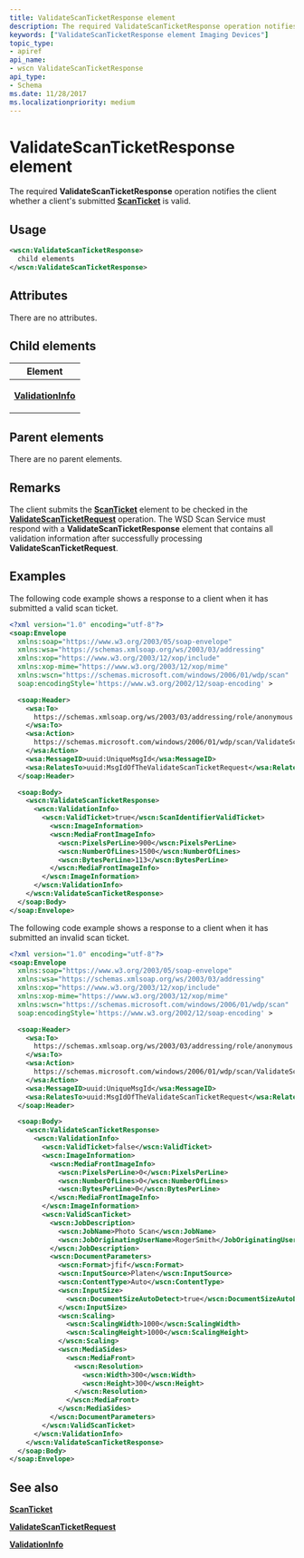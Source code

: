 ```yaml
---
title: ValidateScanTicketResponse element
description: The required ValidateScanTicketResponse operation notifies the client whether a client's submitted ScanTicket is valid.
keywords: ["ValidateScanTicketResponse element Imaging Devices"]
topic_type:
- apiref
api_name:
- wscn ValidateScanTicketResponse
api_type:
- Schema
ms.date: 11/28/2017
ms.localizationpriority: medium
---
```


# ValidateScanTicketResponse element


The required **ValidateScanTicketResponse** operation notifies the client whether a client's submitted [**ScanTicket**](scanticket.md) is valid.

Usage
-----

```xml
<wscn:ValidateScanTicketResponse>
  child elements
</wscn:ValidateScanTicketResponse>
```

Attributes
----------

There are no attributes.

## Child elements


<table>
<colgroup>
<col width="100%" />
</colgroup>
<thead>
<tr class="header">
<th>Element</th>
</tr>
</thead>
<tbody>
<tr class="odd">
<td><p><a href="validationinfo.md" data-raw-source="[&lt;strong&gt;ValidationInfo&lt;/strong&gt;](validationinfo.md)"><strong>ValidationInfo</strong></a></p></td>
</tr>
</tbody>
</table>

## Parent elements


There are no parent elements.

Remarks
-------

The client submits the [**ScanTicket**](scanticket.md) element to be checked in the [**ValidateScanTicketRequest**](validatescanticketrequest.md) operation. The WSD Scan Service must respond with a **ValidateScanTicketResponse** element that contains all validation information after successfully processing **ValidateScanTicketRequest**.

Examples
--------

The following code example shows a response to a client when it has submitted a valid scan ticket.

```xml
<?xml version="1.0" encoding="utf-8"?>
<soap:Envelope
  xmlns:soap="https://www.w3.org/2003/05/soap-envelope"
  xmlns:wsa="https://schemas.xmlsoap.org/ws/2003/03/addressing"
  xmlns:xop="https://www.w3.org/2003/12/xop/include"
  xmlns:xop-mime="https://www.w3.org/2003/12/xop/mime"
  xmlns:wscn="https://schemas.microsoft.com/windows/2006/01/wdp/scan"
  soap:encodingStyle='https://www.w3.org/2002/12/soap-encoding' >

  <soap:Header>
    <wsa:To>
      https://schemas.xmlsoap.org/ws/2003/03/addressing/role/anonymous
    </wsa:To>
    <wsa:Action>
      https://schemas.microsoft.com/windows/2006/01/wdp/scan/ValidateScanTicket
    </wsa:Action>
    <wsa:MessageID>uuid:UniqueMsgId</wsa:MessageID>
    <wsa:RelatesTo>uuid:MsgIdOfTheValidateScanTicketRequest</wsa:RelatesTo>
  </soap:Header>

  <soap:Body>
    <wscn:ValidateScanTicketResponse>
      <wscn:ValidationInfo>
        <wscn:ValidTicket>true</wscn:ScanIdentifierValidTicket>
          <wscn:ImageInformation>
          <wscn:MediaFrontImageInfo>
            <wscn:PixelsPerLine>900</wscn:PixelsPerLine>
            <wscn:NumberOfLines>1500</wscn:NumberOfLines>
            <wscn:BytesPerLine>113</wscn:BytesPerLine>
          </wscn:MediaFrontImageInfo>
        </wscn:ImageInformation>
      </wscn:ValidationInfo>
    </wscn:ValidateScanTicketResponse>
  </soap:Body>
</soap:Envelope>
```

The following code example shows a response to a client when it has submitted an invalid scan ticket.

```xml
<?xml version="1.0" encoding="utf-8"?>
<soap:Envelope
  xmlns:soap="https://www.w3.org/2003/05/soap-envelope"
  xmlns:wsa="https://schemas.xmlsoap.org/ws/2003/03/addressing"
  xmlns:xop="https://www.w3.org/2003/12/xop/include"
  xmlns:xop-mime="https://www.w3.org/2003/12/xop/mime"
  xmlns:wscn="https://schemas.microsoft.com/windows/2006/01/wdp/scan"
  soap:encodingStyle='https://www.w3.org/2002/12/soap-encoding' >

  <soap:Header>
    <wsa:To>
      https://schemas.xmlsoap.org/ws/2003/03/addressing/role/anonymous
    </wsa:To>
    <wsa:Action>
      https://schemas.microsoft.com/windows/2006/01/wdp/scan/ValidateScanTicket
    </wsa:Action>
    <wsa:MessageID>uuid:UniqueMsgId</wsa:MessageID>
    <wsa:RelatesTo>uuid:MsgIdOfTheValidateScanTicketRequest</wsa:RelatesTo>
  </soap:Header>

  <soap:Body>
    <wscn:ValidateScanTicketResponse>
      <wscn:ValidationInfo>
        <wscn:ValidTicket>false</wscn:ValidTicket>
        <wscn:ImageInformation>
          <wscn:MediaFrontImageInfo>
            <wscn:PixelsPerLine>0</wscn:PixelsPerLine>
            <wscn:NumberOfLines>0</wscn:NumberOfLines>
            <wscn:BytesPerLine>0</wscn:BytesPerLine>
          </wscn:MediaFrontImageInfo>
        </wscn:ImageInformation>
        <wscn:ValidScanTicket>
          <wscn:JobDescription>
            <wscn:JobName>Photo Scan</wscn:JobName>
            <wscn:JobOriginatingUserName>RogerSmith</JobOriginatingUserName>
          </wscn:JobDescription>
          <wscn:DocumentParameters>
            <wscn:Format>jfif</wscn:Format>
            <wscn:InputSource>Platen</wscn:InputSource>
            <wscn:ContentType>Auto</wscn:ContentType>
            <wscn:InputSize>
              <wscn:DocumentSizeAutoDetect>true</wscn:DocumentSizeAutoDetect>
            </wscn:InputSize>
            <wscn:Scaling>
              <wscn:ScalingWidth>1000</wscn:ScalingWidth>
              <wscn:ScalingHeight>1000</wscn:ScalingHeight>
            </wscn:Scaling>
            <wscn:MediaSides>
              <wscn:MediaFront>
                <wscn:Resolution>
                  <wscn:Width>300</wscn:Width>
                  <wscn:Height>300</wscn:Height>
                </wscn:Resolution>
              </wscn:MediaFront>
            </wscn:MediaSides>
          </wscn:DocumentParameters>
        </wscn:ValidScanTicket>
      </wscn:ValidationInfo>
    </wscn:ValidateScanTicketResponse>
  </soap:Body>
</soap:Envelope>
```

## See also

[**ScanTicket**](scanticket.md)

[**ValidateScanTicketRequest**](validatescanticketrequest.md)

[**ValidationInfo**](validationinfo.md)
